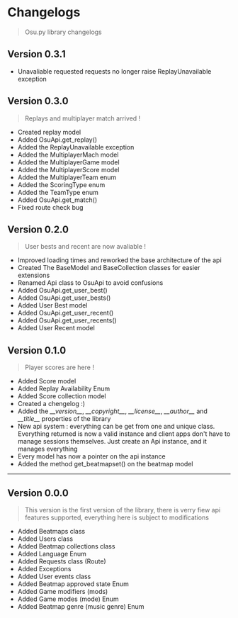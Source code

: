 # Changelogs

> Osu<span></span>.py library changelogs

## Version 0.3.1

- Unavaliable requested requests no longer raise ReplayUnavailable exception

## Version 0.3.0

> Replays and multiplayer match arrived !

- Created replay model
- Added OsuApi.get_replay()
- Added the ReplayUnavailable exception
- Added the MultiplayerMach model
- Added the MultiplayerGame model
- Added the MultiplayerScore model
- Added the MultiplayerTeam enum
- Added the ScoringType enum
- Added the TeamType enum
- Added OsuApi.get_match()
- Fixed route check bug

## Version 0.2.0

> User bests and recent are now avaliable !

- Improved loading times and reworked the base architecture of the api
- Created The BaseModel and BaseCollection classes for easier extensions
- Renamed Api class to OsuApi to avoid confusions
- Added OsuApi.get_user_best()
- Added OsuApi.get_user_bests()
- Added User Best model
- Added OsuApi.get_user_recent()
- Added OsuApi.get_user_recents()
- Added User Recent model

## Version 0.1.0

> Player scores are here !

- Added Score model
- Added Replay Availability Enum
- Added Score collection model
- Created a chengelog :)
- Added the *\_\_version\_\_*, *\_\_copyright\_\_*, *\_\_license\_\_*, *\_\_author\_\_* and *\_\_title\_\_* properties of the library
- New api system : everything can be get from one and unique class. Everything returned is now a valid instance and client apps don't have to manage sessions themselves. Just create an Api instance, and it manages everything
- Every model has now a pointer on the api instance
- Added the method get_beatmapset() on the beatmap model

-------

## Version 0.0.0

> This version is the first version of the library, there is verry fiew api
> features supported, everything here is subject to modifications

- Added Beatmaps class
- Added Users class
- Added Beatmap collections class
- Added Language Enum
- Added Requests class (Route)
- Added Exceptions
- Added User events class
- Added Beatmap approved state Enum
- Added Game modifiers (mods)  
- Added Game modes (mode) Enum
- Added Beatmap genre (music genre) Enum
